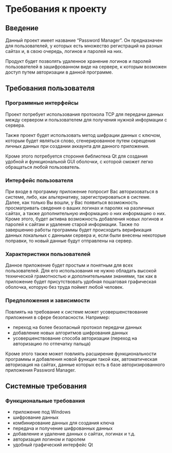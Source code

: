 Требования к проекту
====================
Введение
--------
Данный проект имеет название “Password Manager”. Он предназначен для пользователей, у которых есть множество регистраций на разных сайтах и, в свою очередь, логинов и паролей на них.

Продукт будет позволять удаленное хранение логинов и паролей пользователей в зашифрованном виде на сервере, к которым возможен доступ путем авторизации в данной программе.

Требования пользователя
-----------------------
### Программные интерфейсы

Проект потребует использования протокола TCP для передачи данных между сервером и пользователем для получения нужной информации с сервера.

Также проект будет использовать метод шифрации данных с ключом, которым будет являться слово, сгенерированное путем скрещения личных данных при создании аккаунта для данного приложения.

Кроме этого потребуется стороння библиотека Qt для создания удобной и функциональной GUI оболочки, с которой сможет легко обращаться любой пользователь.

### Интерфейс пользователя

При входе в программу приложение попросит Вас авторизоваться в системе, либо, как альтернативу, зарегистрироваться в системе. Далее, как только Вы вошли, у Вас появиться возможность просматривать сведения о ваших логинах и паролях на различных сайтах, а также дополнительную информацию о них информацию о них. Кроме этого, будет активна возможность добавления новых логинов и паролей к сайтам и удаление старой информации. Также по завершению работы программы будет происходить верификация данных локальных с данными сервера и, если были внесены некоторые поправки, то новый данные будут отправлены на сервер.

### Характеристики пользователей

Данное приложение будет простым и понятным для всех пользователей. Для его использования не нужно обладать высокой технической грамотностью и дополнительными знаниями, так как в приложение будет присутствовать удобная пошаговая графическая оболочка, которую без труда поймет любой человек.

### Предположения и зависимости

Повлиять на требование к системе может усовершенствование приложения в сфере безопасности. Например:
- переход на более безопасный протокол передачи данных
- добавление новых алгоритмов шифрования данных
- усовершенствование способа авторизации (переход на авторизацию по отпечатку пальца)

Кроме этого также может повлиять расширение функциональности программы и добавления новой функции такой как, автоматическая авторизация на сайтах, данные которых есть в базе авторизированного приложения Password Manager.

Системные требования
--------------------
### Функциональные требования

-	приложение под Windows
-	шифрование данных
-	комбинирование данных для создания ключа
-	передача и получение шифрованных данных
-	добавление и удаление данных о сайтах, логинах и т.д.
-	авторизация логином и паролем
-	удобный графический интерфейс Qt

